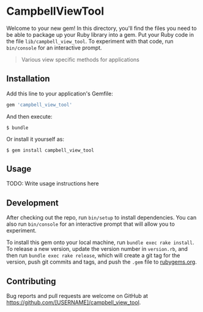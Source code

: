 # CampbellViewTool

Welcome to your new gem! In this directory, you'll find the files you need to be able to package up your Ruby library into a gem. Put your Ruby code in the file `lib/campbell_view_tool`. To experiment with that code, run `bin/console` for an interactive prompt.

>Various view specific methods for applications

## Installation

Add this line to your application's Gemfile:

```ruby
gem 'campbell_view_tool'
```

And then execute:

    $ bundle

Or install it yourself as:

    $ gem install campbell_view_tool

## Usage

TODO: Write usage instructions here

## Development

After checking out the repo, run `bin/setup` to install dependencies. You can also run `bin/console` for an interactive prompt that will allow you to experiment.

To install this gem onto your local machine, run `bundle exec rake install`. To release a new version, update the version number in `version.rb`, and then run `bundle exec rake release`, which will create a git tag for the version, push git commits and tags, and push the `.gem` file to [rubygems.org](https://rubygems.org).

## Contributing

Bug reports and pull requests are welcome on GitHub at https://github.com/[USERNAME]/campbell_view_tool.

